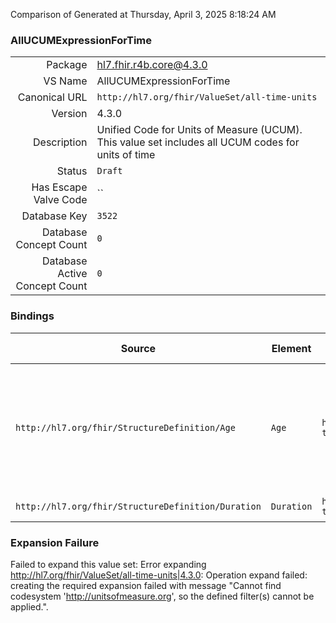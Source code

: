Comparison of 
Generated at Thursday, April 3, 2025 8:18:24 AM

### AllUCUMExpressionForTime

|      |     |
| ---: | --- |
| Package | hl7.fhir.r4b.core@4.3.0 |
| VS Name | AllUCUMExpressionForTime |
| Canonical URL | `http://hl7.org/fhir/ValueSet/all-time-units` |
| Version | 4.3.0 |
| Description | Unified Code for Units of Measure (UCUM). This value set includes all UCUM codes for units of time |
| Status | `Draft` |
| Has Escape Valve Code | `` |
| Database Key | `3522` |
| Database Concept Count | `0` |
| Database Active Concept Count | `0` |
### Bindings

| Source | Element | Binding | Strength | Element Short |
| ------ | ------- | ------- | -------- | ------------- |
| `http://hl7.org/fhir/StructureDefinition/Age` | `Age` | `http://hl7.org/fhir/ValueSet/all-time-units` | `Required` | A duration of time during which an organism (or a process) has existed |
| `http://hl7.org/fhir/StructureDefinition/Duration` | `Duration` | `http://hl7.org/fhir/ValueSet/all-time-units` | `Required` | A length of time |

### Expansion Failure

Failed to expand this value set: Error expanding http://hl7.org/fhir/ValueSet/all-time-units|4.3.0: Operation expand failed: creating the required expansion failed with message "Cannot find codesystem 'http://unitsofmeasure.org', so the defined filter(s) cannot be applied.".
